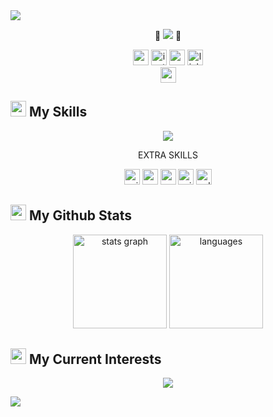 <img src="https://user-images.githubusercontent.com/73097560/115834477-dbab4500-a447-11eb-908a-139a6edaec5c.gif">

<!--<h1 align="center">🏀 Hello there, It's me, Dagmawi Napoleon. 🏀 </h1>-->
<div align="center">
  <p align="center">🏀 
    <img src="https://readme-typing-svg.herokuapp.com?lines=Hello,+I'm+Dagmawi+Napoleon;I'm+a+Full+Stack+Web+Developer;A+BasketBall+Lover;A+Graphic+Designer;Fianl+Year+Student+at+HiLCoE&amp;center=true&amp;width=500&amp;height=250">
     🏀
  </p>
</div>

<div align="center">
  <a href="https://dagmawi-napoleon.vercel.app" target="_blank"><img src="https://img.shields.io/static/v1?message=Portfolio&logo=&label=&color=0077B5&logoColor=white&labelColor=&style=for-the-badge" height="25" alt="portfolio"  /></a>
  <a href="https://instagram.com/Dagi_n34" target="_blank"><img src="https://img.shields.io/static/v1?message=Instagram&logo=instagram&label=&color=E4405F&logoColor=white&labelColor=&style=for-the-badge" height="25" alt="instagram logo"  /></a>
  <a href="dagmawinapoleon02@gmail.com" target="_blank"><img src="https://img.shields.io/static/v1?message=Gmail&logo=gmail&label=&color=D14836&logoColor=white&labelColor=&style=for-the-badge" height="25" alt="gmail logo"  /></a>
  <a href="https://www.linkedin.com/in/dagin34" target="_blank"><img src="https://img.shields.io/static/v1?message=LinkedIn&logo=linkedin&label=&color=0077B5&logoColor=white&labelColor=&style=for-the-badge" height="25" alt="linkedin logo"  /></a>
<!--   <img src="https://img.shields.io/static/v1?message=Youtube&logo=youtube&label=&color=FF0000&logoColor=white&labelColor=&style=for-the-badge" height="35" alt="youtube logo"  /> -->
<!--   <img src="https://img.shields.io/static/v1?message=Twitch&logo=twitch&label=&color=9146FF&logoColor=white&labelColor=&style=for-the-badge" height="35" alt="twitch logo"  /> -->
<!--   <img src="https://img.shields.io/static/v1?message=Discord&logo=discord&label=&color=7289DA&logoColor=white&labelColor=&style=for-the-badge" height="35" alt="discord logo"  /> -->
</div>
<div align="center">
  <img src="https://img.shields.io/static/v1?message=Based+in+Ethiopia&logo=&label=&color=12261e&logoColor=white&labelColor=&style=for-the-badge" height="25" alt="country"  />
</div>


## <img src="https://media2.giphy.com/media/QssGEmpkyEOhBCb7e1/giphy.gif?cid=ecf05e47a0n3gi1bfqntqmob8g9aid1oyj2wr3ds3mg700bl&rid=giphy.gif" width ="25"> <b>My Skills</b>
<p align="center">
  <a href="https://skillicons.dev">
    <img src="https://skillicons.dev/icons?i=git,github,cpp,html,css,js,react,tailwind,mongodb,mysql,nextjs,nodejs,express,firebase,nextjs,npm,docker,postgres,figma,spring,dotnet,sqlite,selenium,vercel,github,bootstrap,java,linux,materialui,postman,py,php,ts,vscode,ai&perline=14" />
  </a>
</p>
<p align="center">EXTRA SKILLS</p>
<div align="center">
  <img src="https://img.shields.io/static/v1?message=Agile+Development&logo=&label=&color=ff6c37&logoColor=white&labelColor=&style=for-the-badge" height="25" alt="agile" />
  <img src="https://img.shields.io/static/v1?message=RESTful+APIs&logo=&label=&color=ff6c37&logoColor=white&labelColor=&style=for-the-badge" height="25" alt="restful api" />
  <img src="https://img.shields.io/static/v1?message=Problem+Solving&logo=&label=&color=ff6c37&logoColor=white&labelColor=&style=for-the-badge" height="25" alt="problem solving" />
  <img src="https://img.shields.io/static/v1?message=Critical+Thinking&logo=&label=&color=ff6c37&logoColor=white&labelColor=&style=for-the-badge" height="25" alt="critical thinking" />
  <img src="https://img.shields.io/static/v1?message=Collaboration&logo=&label=&color=ff6c37&logoColor=white&labelColor=&style=for-the-badge" height="25" alt="collaboration" />
</div>

## <img src="https://media.giphy.com/media/iY8CRBdQXODJSCERIr/giphy.gif" width="25"> <b>My Github Stats</b>
<div align="center">
  <img src="https://github-readme-stats.vercel.app/api?username=Dagin34&hide_title=false&hide_rank=false&show_icons=true&include_all_commits=true&count_private=true&disable_animations=false&theme=dracula&locale=en&hide_border=false" height="150" alt="stats graph" />
  <img src="https://github-readme-stats.vercel.app/api/top-langs?username=Dagin34&locale=en&hide_title=false&layout=compact&card_width=320&langs_count=5&theme=dracula&hide_border=false" height="150" alt="languages" />
</div>

## <img src="https://media.giphy.com/media/TEnXkcsHrP4YedChhA/giphy.gif" width ="25"> <b>My Current Interests</b>
<p align="center">
  <a href="https://skillicons.dev">
    <img src="https://skillicons.dev/icons?i=flutter,vue,blender,nextjs,aws,android&perline=8" />
  </a>
</p>

<img src="https://user-images.githubusercontent.com/73097560/115834477-dbab4500-a447-11eb-908a-139a6edaec5c.gif">
